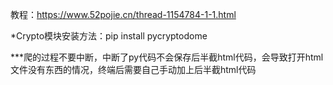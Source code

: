 教程：https://www.52pojie.cn/thread-1154784-1-1.html

*Crypto模块安装方法：pip install pycryptodome

***爬的过程不要中断，中断了py代码不会保存后半截html代码，会导致打开html文件没有东西的情况，终端后需要自己手动加上后半截html代码
